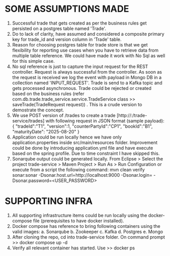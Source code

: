 # SOME ASSUMPTIONS MADE
1. Successful trade that gets created as per the business rules get persisted on a postgres table named 'Trade'.
2. Do to lack of clarity, have assumed and considered a composite primary key for trade_id and version column in 'Trade' table.
3. Reason for choosing postgres table for trade store is that we get flexibility for reporting use cases when you have to retrieve data from multiple table reference. We could have made it work with No Sql as well for this simple case.
4. No sql reference is just to capture the input request for the REST controller. Request is always successful from the controller. As soon as the request is received we log the event with payload in Mongo DB in a collection named 'INPUT_REQUEST'.
   Trade is send to a Kafka topic and gets processed asynchronous. Trade could be rejected or created based on the business rules (refer com.db.trade.trade_service.service.TradeService class >> saveTrade(TradeRequest request)) . This is a crude version to demostrate the concept. 
6. We use POST version of /trades to create a trade [http://<HOST>:<PORT>/trade-service/trades] with following request in JSON format (sample payload):
                   {
                      "tradeId":"T1",
                      "version":1,
                      "counterPartyId":"CP1",
                      "bookId":"B1",
                      "maturityDate": "2025-08-20"
                  }
7. Application could be run locally hence we have only application.properties inside src/main/resources folder. Improvement could be done by introducing application.yml file and have execute based on the spring profile. Due to time constraint I have skipped this.
8. Sonarqube output could be generated locally. From Eclipse > Select the project trade-service > Maven Project > Run As > Run Configuration or execute from a script the following command:
         mvn clean verify sonar:sonar -Dsonar.host.url=http://localhost:9000 -Dsonar.login=<USER> -Dsonar.password=<USER_PASSWORD>


# SUPPORTING INFRA
1. All supporting infrastructure items could be run locally using the docker-compose file (prerequisites to have docker installed).
2. Docker compose has reference to bring following containers using the valid images:
     a. Sonarqube
     b. Zookeeper
     c. Kafka
     d. Postgres
     e. Mongo
4. After cloning the repo, cd into trade-service folder. On command prompt >> docker compose up -d
5. Verify all relevant container has started. Use >> docker ps
